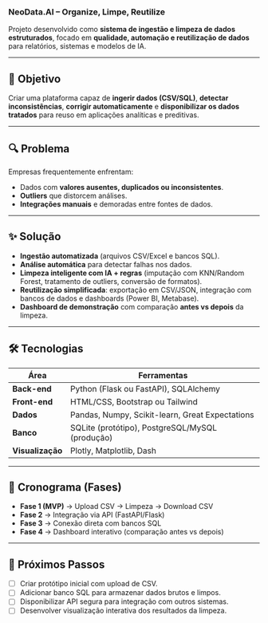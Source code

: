 ###  NeoData.AI – Organize, Limpe, Reutilize  

Projeto desenvolvido como **sistema de ingestão e limpeza de dados estruturados**, focado em **qualidade, automação e reutilização de dados** para relatórios, sistemas e modelos de IA.  

---

## 🎯 Objetivo  
Criar uma plataforma capaz de **ingerir dados (CSV/SQL)**, **detectar inconsistências**, **corrigir automaticamente** e **disponibilizar os dados tratados** para reuso em aplicações analíticas e preditivas.  

---

## 🔍 Problema  
Empresas frequentemente enfrentam:  
- Dados com **valores ausentes, duplicados ou inconsistentes**.  
- **Outliers** que distorcem análises.  
- **Integrações manuais** e demoradas entre fontes de dados.  

---

## ✨ Solução  
- **Ingestão automatizada** (arquivos CSV/Excel e bancos SQL).  
- **Análise automática** para detectar falhas nos dados.  
- **Limpeza inteligente com IA + regras** (imputação com KNN/Random Forest, tratamento de outliers, conversão de formatos).  
- **Reutilização simplificada**: exportação em CSV/JSON, integração com bancos de dados e dashboards (Power BI, Metabase).  
- **Dashboard de demonstração** com comparação **antes vs depois** da limpeza.  

---

## 🛠️ Tecnologias  

| Área         | Ferramentas |
|--------------|-------------|
| **Back-end** | Python (Flask ou FastAPI), SQLAlchemy |
| **Front-end** | HTML/CSS, Bootstrap ou Tailwind |
| **Dados** | Pandas, Numpy, Scikit-learn, Great Expectations |
| **Banco** | SQLite (protótipo), PostgreSQL/MySQL (produção) |
| **Visualização** | Plotly, Matplotlib, Dash |

---

## 📅 Cronograma (Fases)  

- **Fase 1 (MVP)** → Upload CSV → Limpeza → Download CSV  
- **Fase 2** → Integração via API (FastAPI/Flask)  
- **Fase 3** → Conexão direta com bancos SQL  
- **Fase 4** → Dashboard interativo (comparação antes vs depois)  

---

## 🚀 Próximos Passos  
- [ ] Criar protótipo inicial com upload de CSV.  
- [ ] Adicionar banco SQL para armazenar dados brutos e limpos.  
- [ ] Disponibilizar API segura para integração com outros sistemas.  
- [ ] Desenvolver visualização interativa dos resultados da limpeza.  
